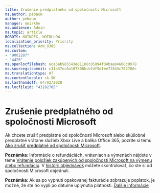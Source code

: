 ```yaml
---
title: Zrušenie predplatného od spoločnosti Microsoft
ms.author: pebaum
author: pebaum
manager: mnirkhe
ms.audience: Admin
ms.topic: article
ROBOTS: NOINDEX, NOFOLLOW
localization_priority: Priority
ms.collection: Adm_O365
ms.custom:
- "9002287"
- "4420"
ms.openlocfilehash: 6ca5ab985543e81108c85094f34bae84668c9978
ms.sourcegitcommit: c31b37ec6a107308bcbfdf5dfee72843c782700c
ms.translationtype: HT
ms.contentlocale: sk-SK
ms.lasthandoff: 04/02/2020
ms.locfileid: "43102765"
---
```

# <a name="cancel-microsoft-subscription"></a>Zrušenie predplatného od spoločnosti Microsoft

Ak chcete zrušiť predplatné od spoločnosti Microsoft alebo skúšobné predplatné vrátane služieb Xbox Live a balíka Office 365, pozrite si tému [Ako zrušiť predplatné od spoločnosti Microsoft](https://support.microsoft.com/help/4027815).

**Poznámka**: Informácie o refundáciách, vráteniach a výmenách nájdete v téme [Vrátenie položiek zakúpených od spoločnosti Microsoft na výmenu alebo refundáciu](https://support.microsoft.com/help/10558). V [histórii objednávok](https://account.microsoft.com/billing/orders/) môžete skontrolovať, čo ste si od spoločnosti Microsoft objednali. 

**Poznámka**: Ak sa po vypnutí opakovanej fakturácie zobrazuje poplatok, je možné, že ste ho vypli po dátume uplynutia platnosti. [Ďalšie informácie](https://support.microsoft.com/help/10640) 
